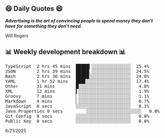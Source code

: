 ## 😄 Daily Quotes 😄

_**Advertising is the art of convincing people to spend money they don't have for something they don't need.**_

Will Rogers



## 📊 Weekly development breakdown 📊

<pre>TypeScript  2 hrs 45 mins  █████▎░░░░░░░░░░░░░░░  25.4%
JSON        2 hrs 39 mins  █████▏░░░░░░░░░░░░░░░  24.5%
Bash        2 hrs 36 mins  █████░░░░░░░░░░░░░░░░  24.0%
YAML        1 hr 52 mins   ███▋░░░░░░░░░░░░░░░░░  17.4%
Other       31 mins        █░░░░░░░░░░░░░░░░░░░░   4.8%
XML         12 mins        ▍░░░░░░░░░░░░░░░░░░░░   1.9%
Groovy      7 mins         ▏░░░░░░░░░░░░░░░░░░░░   1.1%
Markdown    4 mins         ▏░░░░░░░░░░░░░░░░░░░░   0.7%
JavaScript  0 secs         ░░░░░░░░░░░░░░░░░░░░░   0.1%
Java Properties 0 secs         ░░░░░░░░░░░░░░░░░░░░░   0.0%
Git Config  0 secs         ░░░░░░░░░░░░░░░░░░░░░   0.0%
Public Key  0 secs         ░░░░░░░░░░░░░░░░░░░░░   0.0%</pre>

6/21/2025